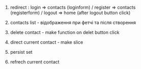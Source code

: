 <!-- AppBar Navigation (Home(зліва)LOgin/register(справа)) -->

<!-- Navigation (Home(left) LogIn/Register(right)) -->

<!-- AppBar
	1. => App.js
 -->

<!-- Navigation
	1. => AppBar
 -->

<!-- Home only text
	1. => Navigation
 -->

<!-- LogIn
	1. form for login => LoginPage => Navigation
	2. redirect to contatcs
	3. after login register not vissible
	4. "hi, {name}, log out button
	5.
 -->

 <!-- Register
	1. form for register => RegisterPage => Navigation
	2. redirect to contatcs	
	3. after register, login not vissible
	4. "hi, {name}, log out button	
 -->

 <!-- Contacts -->

 <!-- Маршрути
	'' home
	/login => redirect to contacts
	/register => redirect to contacts
	/contacts => after logout redirect to home
  -->
<!-- email: "igorshvydky35@gmail.com"
name: "igorshvydky"
password: "wxda3535" -->

<!-- email: "qweqwe@mail.com"
password: "qweqwe123" -->

1. redirect : login => contacts (loginform) / register => contacts
   (registerform) / logout => home (after logout button click)

2. contacts list - відображення при фетчі та після створення

3. delete contact - make function on delet button click

4. direct current contact - make slice

5. persist set

6. refrech current contact
